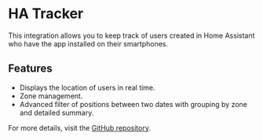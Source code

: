 # HA Tracker

This integration allows you to keep track of users created in Home Assistant who have the app installed on their smartphones.


## Features

- Displays the location of users in real time.
- Zone management.
- Advanced filter of positions between two dates with grouping by zone and detailed summary.


For more details, visit the [GitHub repository](https://github.com/vgcouso/ha-tracker).